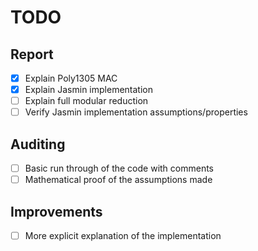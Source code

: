 # TODO

## Report
- [x] Explain Poly1305 MAC
- [x] Explain Jasmin implementation
- [ ] Explain full modular reduction
- [ ] Verify Jasmin implementation assumptions/properties

## Auditing
- [ ] Basic run through of the code with comments
- [ ] Mathematical proof of the assumptions made 

## Improvements
- [ ] More explicit explanation of the implementation
